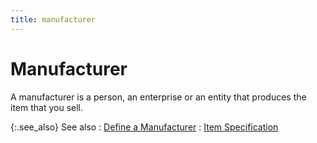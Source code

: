 ```yaml
---
title: manufacturer
---
```


# Manufacturer


A manufacturer is a person, an enterprise or an entity that produces  the item that you sell.


{:.see_also}
See also
: [Define a  Manufacturer]({{site.mi_baseurl}}/item-profile-details/item-specification/manufacturer/setting_up_a_manufacturer.html)
: [Item Specification]({{site.mi_baseurl}}/item-profile-details/item-specification/item_specification.html)
